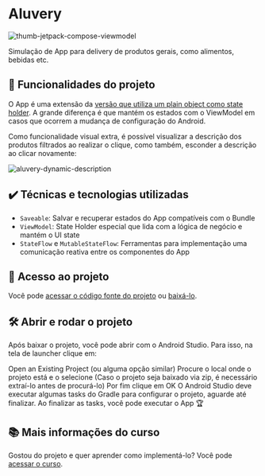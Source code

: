 
  
# Aluvery

![thumb-jetpack-compose-viewmodel](https://user-images.githubusercontent.com/8989346/200027454-8b7d90c5-8d42-4209-83f1-9758efc10448.png)

Simulação de App para delivery de produtos gerais, como alimentos, bebidas etc.

## 🔨 Funcionalidades do projeto

O App é uma extensão da [versão que utiliza um plain object como state holder](https://github.com/alura-cursos/jetpack-compose-gerenciamento-de-estados). A grande diferença é que mantém os estados com o ViewModel em casos que ocorrem a mudança de configuração do Android.

Como funcionalidade visual extra, é possível visualizar a descrição dos produtos filtrados ao realizar o clique, como também, esconder a descrição ao clicar novamente:

![aluvery-dynamic-description](https://user-images.githubusercontent.com/8989346/200887954-54ed61e9-f5d4-4188-92bf-6e8d3620aac2.gif)

## ✔️ Técnicas e tecnologias utilizadas

- `Saveable`: Salvar e recuperar estados do App compatíveis com o Bundle
- `ViewModel`: State Holder especial que lida com a lógica de negócio e mantém o UI state 
- `StateFlow` e `MutableStateFlow`: Ferramentas para implementação uma comunicação reativa entre os componentes do App 

## 📁 Acesso ao projeto

Você pode [acessar o código fonte do projeto](https://github.com/alura-cursos/jetpack-compose-viewmodel/tree/aula-5) ou [baixá-lo](https://github.com/alura-cursos/jetpack-compose-viewmodel/archive/refs/heads/aula-5.zip).

## 🛠️ Abrir e rodar o projeto

Após baixar o projeto, você pode abrir com o Android Studio. Para isso, na tela de launcher clique em:

Open an Existing Project (ou alguma opção similar)
Procure o local onde o projeto está e o selecione (Caso o projeto seja baixado via zip, é necessário extraí-lo antes de procurá-lo)
Por fim clique em OK
O Android Studio deve executar algumas tasks do Gradle para configurar o projeto, aguarde até finalizar. Ao finalizar as tasks, você pode executar o App 🏆

## 📚 Mais informações do curso

Gostou do projeto e quer aprender como implementá-lo? Você pode [acessar o curso](https://cursos.alura.com.br/course/jetpack-compose-estados-viewmodel).
